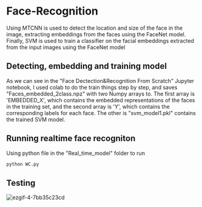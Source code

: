 # Face-Recognition
Using MTCNN is used to detect the location and size of the face in the image, extracting embeddings from the faces using the FaceNet model. Finally, SVM is used to  train a classifier on the facial embeddings extracted from the input images using the FaceNet model

## Detecting, embedding and training model
As we can see in the "Face Dectection&Recognition From Scratch" Jupyter notebook, I used colab to do the train things step by step, and saves "Faces_embedded_2class.npz" with two Numpy arrays to. The first array is 'EMBEDDED_X', which contains the embedded representations of the faces in the training set, and the second array is 'Y', which contains the corresponding labels for each face. The other is "svm_model1.pkl" contains the trained SVM model.

## Running realtime face recogniton
Using python file in the "Real_time_model" folder to run
```bash
python WC.py
```
## Testing
![ezgif-4-7bb35c23cd](https://user-images.githubusercontent.com/127477315/225806876-5ab6f9c1-17ea-490f-9231-483247022722.gif)
